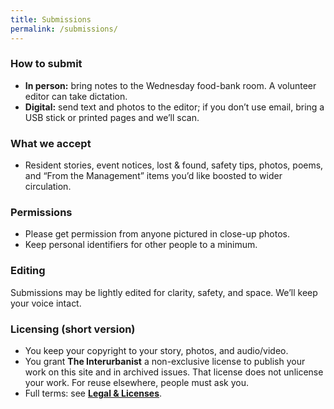 ```yaml
---
title: Submissions
permalink: /submissions/
---
```


### How to submit
- **In person:** bring notes to the Wednesday food-bank room. A volunteer editor can take dictation.
- **Digital:** send text and photos to the editor; if you don’t use email, bring a USB stick
  or printed pages and we’ll scan.

### What we accept
- Resident stories, event notices, lost & found, safety tips, photos, poems, and “From the Management” items
  you’d like boosted to wider circulation.

### Permissions
- Please get permission from anyone pictured in close-up photos.
- Keep personal identifiers for other people to a minimum.

### Editing
Submissions may be lightly edited for clarity, safety, and space. We’ll keep your voice intact.

### Licensing (short version)
- You keep your copyright to your story, photos, and audio/video.
- You grant **The Interurbanist** a non-exclusive license to publish your work on this site and in archived
  issues. That license does not unlicense your work. For reuse elsewhere, people must ask you.
- Full terms: see **[Legal & Licenses](/legal/)**.

